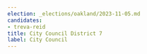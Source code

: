 ```yaml
---
election: _elections/oakland/2023-11-05.md
candidates:
- treva-reid
title: City Council District 7
label: City Council
---
```

